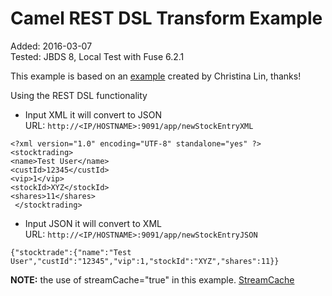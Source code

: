 Camel REST DSL Transform Example
===

Added: 2016-03-07  
Tested: JBDS 8, Local Test with Fuse 6.2.1  

This example is based on an [example](http://wei-meilin.blogspot.com/2015/07/jboss-fuse-updated-camel-101-labs.html) created by Christina Lin, thanks!  

Using the REST DSL functionality
* Input XML it will convert to JSON  
URL: `http://<IP/HOSTNAME>:9091/app/newStockEntryXML`  
```
<?xml version="1.0" encoding="UTF-8" standalone="yes" ?>
<stocktrading>
<name>Test User</name>
<custId>12345</custId>
<vip>1</vip>
<stockId>XYZ</stockId>
<shares>11</shares>
 </stocktrading>
```
* Input JSON it will convert to XML  
URL: `http://<IP/HOSTNAME>:9091/app/newStockEntryJSON`  
```
{"stocktrade":{"name":"Test User","custId":"12345","vip":1,"stockId":"XYZ","shares":11}}
```



**NOTE:** the use of streamCache="true" in this example.  [StreamCache](http://camel.apache.org/stream-caching.html)



